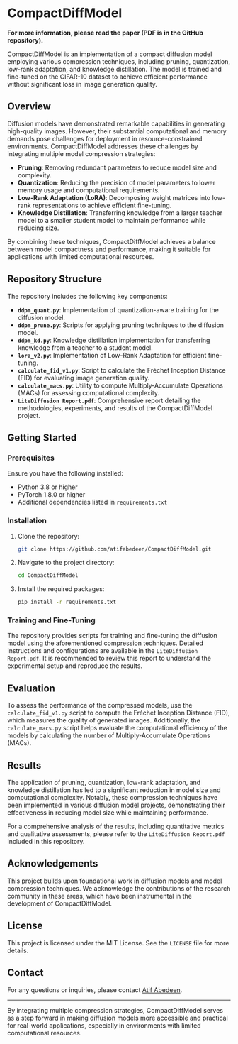 # CompactDiffModel

**For more information, please read the paper (PDF is in the GitHub repository).**

CompactDiffModel is an implementation of a compact diffusion model employing various compression techniques, including pruning, quantization, low-rank adaptation, and knowledge distillation. The model is trained and fine-tuned on the CIFAR-10 dataset to achieve efficient performance without significant loss in image generation quality.

## Overview

Diffusion models have demonstrated remarkable capabilities in generating high-quality images. However, their substantial computational and memory demands pose challenges for deployment in resource-constrained environments. CompactDiffModel addresses these challenges by integrating multiple model compression strategies:

- **Pruning**: Removing redundant parameters to reduce model size and complexity.
- **Quantization**: Reducing the precision of model parameters to lower memory usage and computational requirements.
- **Low-Rank Adaptation (LoRA)**: Decomposing weight matrices into low-rank representations to achieve efficient fine-tuning.
- **Knowledge Distillation**: Transferring knowledge from a larger teacher model to a smaller student model to maintain performance while reducing size.

By combining these techniques, CompactDiffModel achieves a balance between model compactness and performance, making it suitable for applications with limited computational resources.

## Repository Structure

The repository includes the following key components:

- **`ddpm_quant.py`**: Implementation of quantization-aware training for the diffusion model.
- **`ddpm_prune.py`**: Scripts for applying pruning techniques to the diffusion model.
- **`ddpm_kd.py`**: Knowledge distillation implementation for transferring knowledge from a teacher to a student model.
- **`lora_v2.py`**: Implementation of Low-Rank Adaptation for efficient fine-tuning.
- **`calculate_fid_v1.py`**: Script to calculate the Fréchet Inception Distance (FID) for evaluating image generation quality.
- **`calculate_macs.py`**: Utility to compute Multiply-Accumulate Operations (MACs) for assessing computational complexity.
- **`LiteDiffusion Report.pdf`**: Comprehensive report detailing the methodologies, experiments, and results of the CompactDiffModel project.

## Getting Started

### Prerequisites

Ensure you have the following installed:

- Python 3.8 or higher
- PyTorch 1.8.0 or higher
- Additional dependencies listed in `requirements.txt`

### Installation

1. Clone the repository:

   ```bash
   git clone https://github.com/atifabedeen/CompactDiffModel.git
   ```

2. Navigate to the project directory:

   ```bash
   cd CompactDiffModel
   ```

3. Install the required packages:

   ```bash
   pip install -r requirements.txt
   ```

### Training and Fine-Tuning

The repository provides scripts for training and fine-tuning the diffusion model using the aforementioned compression techniques. Detailed instructions and configurations are available in the `LiteDiffusion Report.pdf`. It is recommended to review this report to understand the experimental setup and reproduce the results.

## Evaluation

To assess the performance of the compressed models, use the `calculate_fid_v1.py` script to compute the Fréchet Inception Distance (FID), which measures the quality of generated images. Additionally, the `calculate_macs.py` script helps evaluate the computational efficiency of the models by calculating the number of Multiply-Accumulate Operations (MACs).

## Results

The application of pruning, quantization, low-rank adaptation, and knowledge distillation has led to a significant reduction in model size and computational complexity. Notably, these compression techniques have been implemented in various diffusion model projects, demonstrating their effectiveness in reducing model size while maintaining performance.

For a comprehensive analysis of the results, including quantitative metrics and qualitative assessments, please refer to the `LiteDiffusion Report.pdf` included in this repository.

## Acknowledgements

This project builds upon foundational work in diffusion models and model compression techniques. We acknowledge the contributions of the research community in these areas, which have been instrumental in the development of CompactDiffModel.

## License

This project is licensed under the MIT License. See the `LICENSE` file for more details.

## Contact

For any questions or inquiries, please contact [Atif Abedeen](mailto:atifabedeen@example.com).

---

By integrating multiple compression strategies, CompactDiffModel serves as a step forward in making diffusion models more accessible and practical for real-world applications, especially in environments with limited computational resources.
